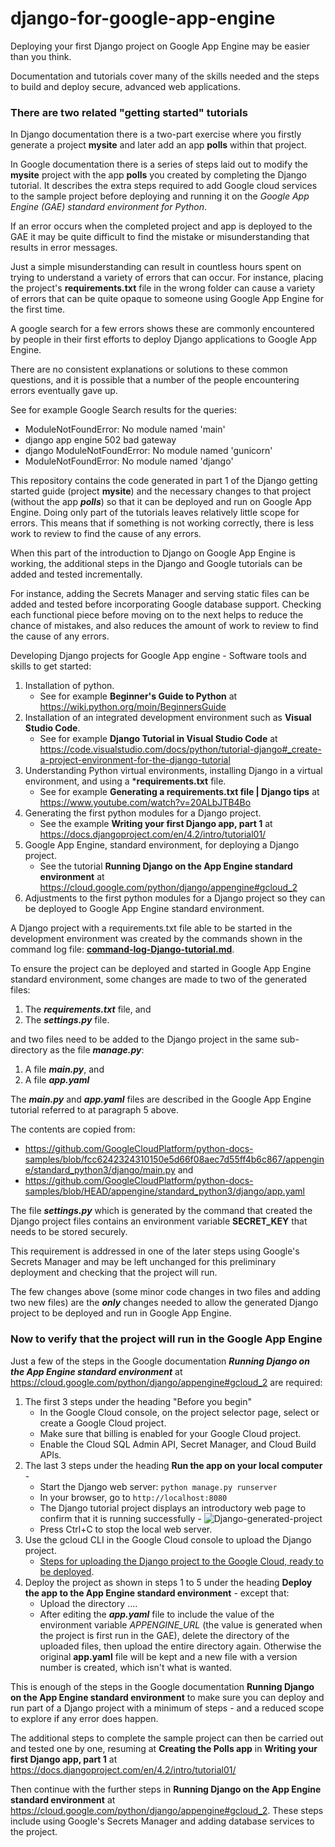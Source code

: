 # django-for-google-app-engine
Deploying your first Django project on Google App Engine may be easier than you think.

Documentation and tutorials cover many of the skills needed and the steps to build and deploy secure, advanced web applications. 

### There are two related "getting started" tutorials ###

In Django documentation there is a two-part exercise where you firstly generate a project **mysite** and later add an app **polls** within that project.

In Google documentation there is a series of steps laid out to modify the **mysite** project with the app **polls** you created by completing the Django tutorial. It describes the extra steps required to add Google cloud services to the sample project before deploying and running it on the *Google App Engine (GAE) standard environment for Python*.

If an error occurs when the completed project and app is deployed to the GAE it may be quite difficult to find the mistake or misunderstanding that results in error messages. 

Just a simple misunderstanding can result in countless hours spent on trying to understand a variety of errors that can occur. For instance, placing the project's **requirements.txt** file in the wrong folder can cause a variety of errors that can be quite opaque to someone using Google App Engine for the first time. 

A google search for a few errors shows these are commonly encountered by people in their first efforts to deploy Django applications to Google App Engine. 

There are no consistent explanations or solutions to these common questions, and it is possible that a number of the people encountering errors eventually gave up.

See for example Google Search results for the queries: 

- ModuleNotFoundError: No module named 'main'
- django app engine 502 bad gateway
- django ModuleNotFoundError: No module named 'gunicorn'
- ModuleNotFoundError: No module named 'django'

This repository contains the code generated in part 1 of the Django getting started guide (project **mysite**) and the necessary changes to that project (without the app ***polls***) so that it can be deployed and run on Google App Engine. Doing only part of the tutorials leaves relatively little scope for errors. This means that if something is not working correctly, there is less work to review to find the cause of any errors. 

When this part of the introduction to Django on Google App Engine is working, the additional steps in the Django and Google tutorials can be added and tested incrementally. 

For instance, adding the Secrets Manager and serving static files can be added and tested before incorporating Google database support. Checking each functional piece before moving on to the next helps to reduce the chance of mistakes, and also reduces the amount of work to review to find the cause of any errors. 

Developing Django projects for Google App engine - Software tools and skills to get started: 
1. Installation of python. 
   - See for example **Beginner's Guide to Python** 
            at https://wiki.python.org/moin/BeginnersGuide 
2. Installation of an integrated development environment such as **Visual Studio Code**. 
   - See for example **Django Tutorial in Visual Studio Code** 
            at https://code.visualstudio.com/docs/python/tutorial-django#_create-a-project-environment-for-the-django-tutorial         
3. Understanding Python virtual environments, installing Django in a virtual environment, and using a ***requirements.txt** file.
   - See for example **Generating a requirements.txt file | Django tips**
            at https://www.youtube.com/watch?v=20ALbJTB4Bo 
4. Generating the first python modules for a Django project. 
   - See the example **Writing your first Django app, part 1** 
            at https://docs.djangoproject.com/en/4.2/intro/tutorial01/ 
5. Google App Engine, standard environment, for deploying a Django project. 
   - See the tutorial **Running Django on the App Engine standard environment** 
            at https://cloud.google.com/python/django/appengine#gcloud_2 
6. Adjustments to the first python modules for a Django project so they can be deployed to Google App Engine standard environment.

A Django project with a requirements.txt file able to be started in the development environment was created by the commands shown in the command log file: 
**[command-log-Django-tutorial.md](command-log-Django-tutorial.md)**.

To ensure the project can be deployed and started in Google App Engine standard environment, some changes are made to two of the generated files: 
1. The ***requirements.txt*** file, and
2. The ***settings.py*** file. 

and two files need to be added to the Django project in the same sub-directory as the file ***manage.py***:
1. A file ***main.py***, and
2. A file ***app.yaml***

The ***main.py*** and ***app.yaml*** files are described in the Google App Engine tutorial referred to at paragraph 5 above. 

The contents are copied from: 
- https://github.com/GoogleCloudPlatform/python-docs-samples/blob/fcc6242324310150e5d66f08aec7d55ff4b6c867/appengine/standard_python3/django/main.py 
and 
- https://github.com/GoogleCloudPlatform/python-docs-samples/blob/HEAD/appengine/standard_python3/django/app.yaml 

The file ***settings.py*** which is generated by the command that created the Django project files contains an environment variable **SECRET_KEY** that needs to be stored securely. 

This requirement is addressed in one of the later steps using Google's Secrets Manager and may be left unchanged for this preliminary deployment and checking that the project will run. 

The few changes above (some minor code changes in two files and adding two new files) are the ***only*** changes needed to allow the generated Django project to be deployed and run in Google App Engine. 

### Now to verify that the project will run in the Google App Engine ###
Just a few of the steps in the Google documentation ***Running Django on the App Engine standard environment*** at https://cloud.google.com/python/django/appengine#gcloud_2 are required: 
1.  The first 3 steps under the heading "Before you begin"
    + In the Google Cloud console, on the project selector page, select or create a Google Cloud project.
    + Make sure that billing is enabled for your Google Cloud project.
    + Enable the Cloud SQL Admin API, Secret Manager, and Cloud Build APIs.
2.  The last 3 steps under the heading **Run the app on your local computer** -
    + Start the Django web server: `python manage.py runserver`
    + In your browser, go to ``http://localhost:8080``
    + The Django tutorial project displays an introductory web page to confirm that it is running successfully - 
      ![Django-generated-project](https://github.com/cybermat/django-for-google-app-engine/assets/2298091/20d77a26-a7f6-4f6c-9a27-71f313292dd0)
    + Press Ctrl+C to stop the local web server.
3.  Use the gcloud CLI in the Google Cloud console to upload the Django project. 
    + [Steps for uploading the Django project to the Google Cloud, ready to be deployed](Upload-project-with-Google-Cloud-Console.md).
4.  Deploy the project as shown in steps 1 to 5 under the heading **Deploy the app to the App Engine standard environment** - except that: 
    + Upload the directory .... 
    + After editing the ***app.yaml*** file to include the value of the environment variable *APPENGINE_URL* (the value is generated when the project is first run in the GAE), delete the directory of the uploaded files, then upload the entire directory again. Otherwise the original **app.yaml** file will be kept and a new file with a version number is created, which isn't what is wanted.

This is enough of the steps in the Google documentation **Running Django on the App Engine standard environment** to make sure you can deploy and run part of a Django project with a minimum of steps - and a reduced scope to explore if any error does happen. 

The additional steps to complete the sample project can then be carried out and tested one by one, resuming at 
**Creating the Polls app** in **Writing your first Django app, part 1** at https://docs.djangoproject.com/en/4.2/intro/tutorial01/ 

Then continue with the further steps in **Running Django on the App Engine standard environment** at https://cloud.google.com/python/django/appengine#gcloud_2. These steps include using Google's Secrets Manager and adding database services to the project. 
